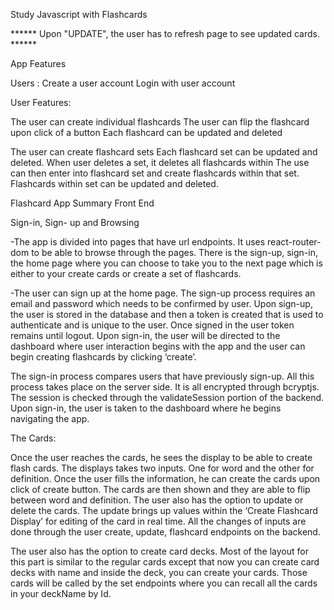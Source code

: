 Study Javascript with Flashcards

****** Upon "UPDATE", the user has to refresh page to see updated cards. ******

App Features

Users :
Create a user account
Login with user account

User Features:

The user can create individual flashcards
The user can flip the flashcard upon click of a button
Each flashcard can be updated and deleted

The user can create  flashcard sets
Each flashcard set can be updated and deleted. When user deletes a set, it deletes all flashcards within
The use can then enter into flashcard set and create flashcards within that set.
Flashcards within set can be updated and deleted.


Flashcard App Summary Front End

Sign-in, Sign- up and Browsing

-The app is divided into pages that have url endpoints. It uses react-router-dom to be able to browse through the pages. There is the sign-up, sign-in, the home page where you can choose to take you to the next page which is either to your create cards or create a set of flashcards. 

-The user can  sign up at the home page. The sign-up process requires an email and password which needs to be confirmed by user. Upon sign-up, the user is stored in the database and then a token is created that is used to authenticate and is unique to the user. Once signed in the user token remains until logout. Upon sign-in, the user will be directed to the dashboard where user interaction begins with the app and the user can begin creating flashcards by clicking ‘create’.

The sign-in process compares users that have previously sign-up. All this process takes place on the server side. It is all encrypted through bcryptjs. The session is checked through the validateSession portion of the backend.  Upon sign-in, the user is taken to the dashboard where he begins navigating the app.

The Cards:

Once the user reaches the cards, he sees the display to be able to create flash cards. The displays takes two inputs. One for word and the other for definition. Once the user fills the information, he can create the cards upon click of create button. The cards are then shown and they are able to flip between word and definition. The user also has the option to update or delete the cards. The update brings up values within the ‘Create Flashcard Display’ for editing of the card in real time.  All the changes of inputs are done through the user create, update, flashcard endpoints on the backend.

The user also has the option to create card decks. Most of the layout for this part is similar to the regular cards except that now you can create card decks with name and inside the deck, you can create your cards. Those cards will be called by the set endpoints where you can recall all the cards in your deckName by Id. 


   
